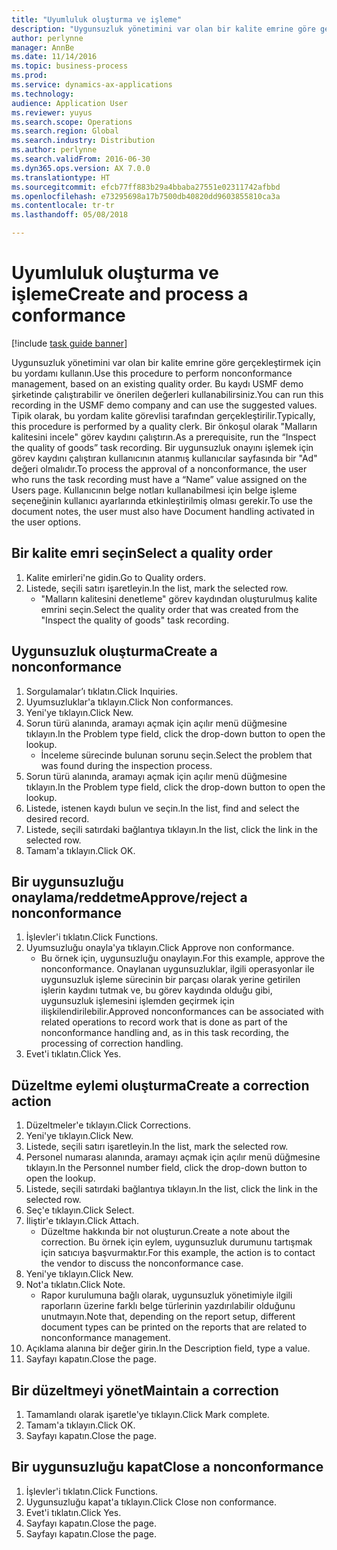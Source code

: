 ```yaml
---
title: "Uyumluluk oluşturma ve işleme"
description: "Uygunsuzluk yönetimini var olan bir kalite emrine göre gerçekleştirmek için bu yordamı kullanın."
author: perlynne
manager: AnnBe
ms.date: 11/14/2016
ms.topic: business-process
ms.prod: 
ms.service: dynamics-ax-applications
ms.technology: 
audience: Application User
ms.reviewer: yuyus
ms.search.scope: Operations
ms.search.region: Global
ms.search.industry: Distribution
ms.author: perlynne
ms.search.validFrom: 2016-06-30
ms.dyn365.ops.version: AX 7.0.0
ms.translationtype: HT
ms.sourcegitcommit: efcb77ff883b29a4bbaba27551e02311742afbbd
ms.openlocfilehash: e73295698a17b7500db40820dd9603855810ca3a
ms.contentlocale: tr-tr
ms.lasthandoff: 05/08/2018

---
```

# <a name="create-and-process-a-conformance"></a><span data-ttu-id="b3425-103">Uyumluluk oluşturma ve işleme</span><span class="sxs-lookup"><span data-stu-id="b3425-103">Create and process a conformance</span></span>

[!include [task guide banner](../../includes/task-guide-banner.md)]

<span data-ttu-id="b3425-104">Uygunsuzluk yönetimini var olan bir kalite emrine göre gerçekleştirmek için bu yordamı kullanın.</span><span class="sxs-lookup"><span data-stu-id="b3425-104">Use this procedure to perform nonconformance management, based on an existing quality order.</span></span> <span data-ttu-id="b3425-105">Bu kaydı USMF demo şirketinde çalıştırabilir ve önerilen değerleri kullanabilirsiniz.</span><span class="sxs-lookup"><span data-stu-id="b3425-105">You can run this recording in the USMF demo company and can use the suggested values.</span></span> <span data-ttu-id="b3425-106">Tipik olarak, bu yordam kalite görevlisi tarafından gerçekleştirilir.</span><span class="sxs-lookup"><span data-stu-id="b3425-106">Typically, this procedure is performed by a quality clerk.</span></span>  <span data-ttu-id="b3425-107">Bir önkoşul olarak "Malların kalitesini incele" görev kaydını çalıştırın.</span><span class="sxs-lookup"><span data-stu-id="b3425-107">As a prerequisite, run the “Inspect the quality of goods” task recording.</span></span> <span data-ttu-id="b3425-108">Bir uygunsuzluk onayını işlemek için görev kaydını çalıştıran kullanıcının atanmış kullanıcılar sayfasında bir "Ad" değeri olmalıdır.</span><span class="sxs-lookup"><span data-stu-id="b3425-108">To process the approval of a nonconformance, the user who runs the task recording must have a “Name” value assigned on the Users page.</span></span> <span data-ttu-id="b3425-109">Kullanıcının belge notları kullanabilmesi için belge işleme seçeneğinin kullanıcı ayarlarında etkinleştirilmiş olması gerekir.</span><span class="sxs-lookup"><span data-stu-id="b3425-109">To use the document notes, the user must also have Document handling activated in the user options.</span></span>


## <a name="select-a-quality-order"></a><span data-ttu-id="b3425-110">Bir kalite emri seçin</span><span class="sxs-lookup"><span data-stu-id="b3425-110">Select a quality order</span></span>
1. <span data-ttu-id="b3425-111">Kalite emirleri'ne gidin.</span><span class="sxs-lookup"><span data-stu-id="b3425-111">Go to Quality orders.</span></span>
2. <span data-ttu-id="b3425-112">Listede, seçili satırı işaretleyin.</span><span class="sxs-lookup"><span data-stu-id="b3425-112">In the list, mark the selected row.</span></span>
    * <span data-ttu-id="b3425-113">"Malların kalitesini denetleme" görev kaydından oluşturulmuş kalite emrini seçin.</span><span class="sxs-lookup"><span data-stu-id="b3425-113">Select the quality order that was created from the "Inspect the quality of goods" task recording.</span></span>  

## <a name="create-a-nonconformance"></a><span data-ttu-id="b3425-114">Uygunsuzluk oluşturma</span><span class="sxs-lookup"><span data-stu-id="b3425-114">Create a nonconformance</span></span>
1. <span data-ttu-id="b3425-115">Sorgulamalar’ı tıklatın.</span><span class="sxs-lookup"><span data-stu-id="b3425-115">Click Inquiries.</span></span>
2. <span data-ttu-id="b3425-116">Uyumsuzluklar'a tıklayın.</span><span class="sxs-lookup"><span data-stu-id="b3425-116">Click Non conformances.</span></span>
3. <span data-ttu-id="b3425-117">Yeni'ye tıklayın.</span><span class="sxs-lookup"><span data-stu-id="b3425-117">Click New.</span></span>
4. <span data-ttu-id="b3425-118">Sorun türü alanında, aramayı açmak için açılır menü düğmesine tıklayın.</span><span class="sxs-lookup"><span data-stu-id="b3425-118">In the Problem type field, click the drop-down button to open the lookup.</span></span>
    * <span data-ttu-id="b3425-119">İnceleme sürecinde bulunan sorunu seçin.</span><span class="sxs-lookup"><span data-stu-id="b3425-119">Select the problem that was found during the inspection process.</span></span>  
5. <span data-ttu-id="b3425-120">Sorun türü alanında, aramayı açmak için açılır menü düğmesine tıklayın.</span><span class="sxs-lookup"><span data-stu-id="b3425-120">In the Problem type field, click the drop-down button to open the lookup.</span></span>
6. <span data-ttu-id="b3425-121">Listede, istenen kaydı bulun ve seçin.</span><span class="sxs-lookup"><span data-stu-id="b3425-121">In the list, find and select the desired record.</span></span>
7. <span data-ttu-id="b3425-122">Listede, seçili satırdaki bağlantıya tıklayın.</span><span class="sxs-lookup"><span data-stu-id="b3425-122">In the list, click the link in the selected row.</span></span>
8. <span data-ttu-id="b3425-123">Tamam'a tıklayın.</span><span class="sxs-lookup"><span data-stu-id="b3425-123">Click OK.</span></span>

## <a name="approvereject-a-nonconformance"></a><span data-ttu-id="b3425-124">Bir uygunsuzluğu onaylama/reddetme</span><span class="sxs-lookup"><span data-stu-id="b3425-124">Approve/reject a nonconformance</span></span>
1. <span data-ttu-id="b3425-125">İşlevler'i tıklatın.</span><span class="sxs-lookup"><span data-stu-id="b3425-125">Click Functions.</span></span>
2. <span data-ttu-id="b3425-126">Uyumsuzluğu onayla'ya tıklayın.</span><span class="sxs-lookup"><span data-stu-id="b3425-126">Click Approve non conformance.</span></span>
    * <span data-ttu-id="b3425-127">Bu örnek için, uygunsuzluğu onaylayın.</span><span class="sxs-lookup"><span data-stu-id="b3425-127">For this example, approve the nonconformance.</span></span> <span data-ttu-id="b3425-128">Onaylanan uygunsuzluklar, ilgili operasyonlar ile uygunsuzluk işleme sürecinin bir parçası olarak yerine getirilen işlerin kaydını tutmak ve, bu görev kaydında olduğu gibi, uygunsuzluk işlemesini işlemden geçirmek için ilişkilendirilebilir.</span><span class="sxs-lookup"><span data-stu-id="b3425-128">Approved nonconformances can be associated with related operations to record work that is done as part of the nonconformance handling and, as in this task recording, the processing of correction handling.</span></span>  
3. <span data-ttu-id="b3425-129">Evet'i tıklatın.</span><span class="sxs-lookup"><span data-stu-id="b3425-129">Click Yes.</span></span>

## <a name="create-a-correction-action"></a><span data-ttu-id="b3425-130">Düzeltme eylemi oluşturma</span><span class="sxs-lookup"><span data-stu-id="b3425-130">Create a correction action</span></span>
1. <span data-ttu-id="b3425-131">Düzeltmeler'e tıklayın.</span><span class="sxs-lookup"><span data-stu-id="b3425-131">Click Corrections.</span></span>
2. <span data-ttu-id="b3425-132">Yeni'ye tıklayın.</span><span class="sxs-lookup"><span data-stu-id="b3425-132">Click New.</span></span>
3. <span data-ttu-id="b3425-133">Listede, seçili satırı işaretleyin.</span><span class="sxs-lookup"><span data-stu-id="b3425-133">In the list, mark the selected row.</span></span>
4. <span data-ttu-id="b3425-134">Personel numarası alanında, aramayı açmak için açılır menü düğmesine tıklayın.</span><span class="sxs-lookup"><span data-stu-id="b3425-134">In the Personnel number field, click the drop-down button to open the lookup.</span></span>
5. <span data-ttu-id="b3425-135">Listede, seçili satırdaki bağlantıya tıklayın.</span><span class="sxs-lookup"><span data-stu-id="b3425-135">In the list, click the link in the selected row.</span></span>
6. <span data-ttu-id="b3425-136">Seç'e tıklayın.</span><span class="sxs-lookup"><span data-stu-id="b3425-136">Click Select.</span></span>
7. <span data-ttu-id="b3425-137">İliştir'e tıklayın.</span><span class="sxs-lookup"><span data-stu-id="b3425-137">Click Attach.</span></span>
    * <span data-ttu-id="b3425-138">Düzeltme hakkında bir not oluşturun.</span><span class="sxs-lookup"><span data-stu-id="b3425-138">Create a note about the correction.</span></span> <span data-ttu-id="b3425-139">Bu örnek için eylem, uygunsuzluk durumunu tartışmak için satıcıya başvurmaktır.</span><span class="sxs-lookup"><span data-stu-id="b3425-139">For this example, the action is to contact the vendor to discuss the nonconformance case.</span></span>  
8. <span data-ttu-id="b3425-140">Yeni'ye tıklayın.</span><span class="sxs-lookup"><span data-stu-id="b3425-140">Click New.</span></span>
9. <span data-ttu-id="b3425-141">Not'a tıklatın.</span><span class="sxs-lookup"><span data-stu-id="b3425-141">Click Note.</span></span>
    * <span data-ttu-id="b3425-142">Rapor kurulumuna bağlı olarak, uygunsuzluk yönetimiyle ilgili raporların üzerine farklı belge türlerinin yazdırılabilir olduğunu unutmayın.</span><span class="sxs-lookup"><span data-stu-id="b3425-142">Note that, depending on the report setup, different document types can be printed on the reports that are related to nonconformance management.</span></span>  
10. <span data-ttu-id="b3425-143">Açıklama alanına bir değer girin.</span><span class="sxs-lookup"><span data-stu-id="b3425-143">In the Description field, type a value.</span></span>
11. <span data-ttu-id="b3425-144">Sayfayı kapatın.</span><span class="sxs-lookup"><span data-stu-id="b3425-144">Close the page.</span></span>

## <a name="maintain-a-correction"></a><span data-ttu-id="b3425-145">Bir düzeltmeyi yönet</span><span class="sxs-lookup"><span data-stu-id="b3425-145">Maintain a correction</span></span>
1. <span data-ttu-id="b3425-146">Tamamlandı olarak işaretle'ye tıklayın.</span><span class="sxs-lookup"><span data-stu-id="b3425-146">Click Mark complete.</span></span>
2. <span data-ttu-id="b3425-147">Tamam'a tıklayın.</span><span class="sxs-lookup"><span data-stu-id="b3425-147">Click OK.</span></span>
3. <span data-ttu-id="b3425-148">Sayfayı kapatın.</span><span class="sxs-lookup"><span data-stu-id="b3425-148">Close the page.</span></span>

## <a name="close-a-nonconformance"></a><span data-ttu-id="b3425-149">Bir uygunsuzluğu kapat</span><span class="sxs-lookup"><span data-stu-id="b3425-149">Close a nonconformance</span></span>
1. <span data-ttu-id="b3425-150">İşlevler'i tıklatın.</span><span class="sxs-lookup"><span data-stu-id="b3425-150">Click Functions.</span></span>
2. <span data-ttu-id="b3425-151">Uygunsuzluğu kapat'a tıklayın.</span><span class="sxs-lookup"><span data-stu-id="b3425-151">Click Close non conformance.</span></span>
3. <span data-ttu-id="b3425-152">Evet'i tıklatın.</span><span class="sxs-lookup"><span data-stu-id="b3425-152">Click Yes.</span></span>
4. <span data-ttu-id="b3425-153">Sayfayı kapatın.</span><span class="sxs-lookup"><span data-stu-id="b3425-153">Close the page.</span></span>
5. <span data-ttu-id="b3425-154">Sayfayı kapatın.</span><span class="sxs-lookup"><span data-stu-id="b3425-154">Close the page.</span></span>

